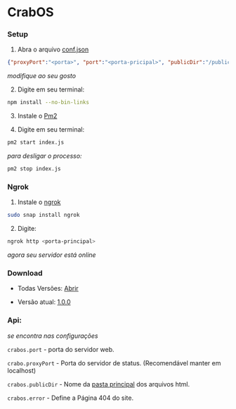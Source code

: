 # CrabOS 

### Setup

1) Abra o arquivo [conf.json](/assets/conf.json)

```json
{"proxyPort":"<porta>", "port":"<porta-pricipal>", "publicDir":"/public", "error":"<html-da-pagina-404>"}
```

*modifique ao seu gosto*

2) Digite em seu terminal:

```bash
npm install --no-bin-links
```

3) Instale o [Pm2](https://www.npmjs.com/package/pm2)

4) Digite em seu terminal:

```bash
pm2 start index.js
```

*para desligar o processo:*

```bash
pm2 stop index.js
```

### Ngrok

1) Instale o [ngrok](https://ngrok.com/download)

```bash
sudo snap install ngrok
```

2) Digite:

```bash
ngrok http <porta-principal>
```

*agora seu servidor está online*

### Download

* Todas Versões: [Abrir](https://dev.crabos.ml)

* Versão atual: [1.0.0](https://dev.crabos.ml/v/1.0.0/main.zip)

### Api:

*se encontra nas configurações*

`crabos.port` - porta do servidor web.

`crabo.proxyPort` - Porta do servidor de status. (Recomendável manter em localhost)

`crabos.publicDir` - Nome da [pasta principal](/root/public) dos arquivos html.

`crabos.error` - Define a Página 404 do site.
